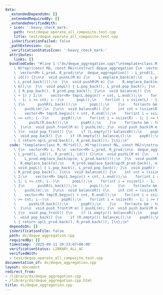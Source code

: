 ```yaml
---
data:
  _extendedDependsOn: []
  _extendedRequiredBy: []
  _extendedVerifiedWith:
  - icon: ':heavy_check_mark:'
    path: test/deque_operate_all_composite.test.cpp
    title: test/deque_operate_all_composite.test.cpp
  _isVerificationFailed: false
  _pathExtension: cpp
  _verificationStatusIcon: ':heavy_check_mark:'
  attributes:
    links: []
  bundledCode: "#line 1 \"ds/deque_aggregation.cpp\"\ntemplate<class M, M(*id)(),\
    \ M(*op)(const M&, const M&)>\nstruct deque_aggregation {\n  vector<M> L, R;\n\
    \  vector<M> L_prod, R_prod;\n\n  deque_aggregation() : L_prod(1, id()), R_prod(1,\
    \ id()) {}\n\n  void pushL(M m) {\n    L.emplace_back(m);\n    L_prod.emplace_back(op(m,\
    \ L_prod.back()));\n  }\n  void pushR(M m) {\n    R.emplace_back(m);\n    R_prod.emplace_back(op(R_prod.back(),\
    \ m));\n  }\n  void popL() { L.pop_back(), L_prod.pop_back(); }\n  void popR()\
    \ { R.pop_back(), R_prod.pop_back(); }\n\n  void balanceL() {\n    int cnt = (ssize(L)\
    \ + 1) / 2;\n    vector<M> tmp(L.begin() + cnt, L.end());\n    for(int i = ssize(L)\
    \ - 1; i >= cnt; i--)\n      popL();\n    for(int i = ssize(L) - 1; i >= 0; i--)\
    \ {\n      pushR(L.back());\n      popL();\n    }\n    for(auto &m : tmp)\n  \
    \    pushL(m);\n  }\n\n  void balanceR() {\n    int cnt = (ssize(R) + 1) / 2;\n\
    \    vector<M> tmp(R.begin() + cnt, R.end());\n    for(int i = ssize(R) - 1; i\
    \ >= cnt; i--)\n      popR();\n    for(int i = ssize(R) - 1; i >= 0; i--) {\n\
    \      pushL(R.back());\n      popR();\n    }\n    for(auto &m : tmp)\n      pushR(m);\n\
    \  }\n\n  void push_front(M m) { pushL(m); }\n  void push_back(M m) { pushR(m);\
    \ }\n  void pop_front() {\n    if (L.empty()) balanceR();\n    popL();\n  }\n\
    \  void pop_back() {\n    if (R.empty()) balanceL();\n    popR();\n  }\n  M query()\
    \ { return op(L_prod.back(), R_prod.back()); }\n};\n"
  code: "template<class M, M(*id)(), M(*op)(const M&, const M&)>\nstruct deque_aggregation\
    \ {\n  vector<M> L, R;\n  vector<M> L_prod, R_prod;\n\n  deque_aggregation() :\
    \ L_prod(1, id()), R_prod(1, id()) {}\n\n  void pushL(M m) {\n    L.emplace_back(m);\n\
    \    L_prod.emplace_back(op(m, L_prod.back()));\n  }\n  void pushR(M m) {\n  \
    \  R.emplace_back(m);\n    R_prod.emplace_back(op(R_prod.back(), m));\n  }\n \
    \ void popL() { L.pop_back(), L_prod.pop_back(); }\n  void popR() { R.pop_back(),\
    \ R_prod.pop_back(); }\n\n  void balanceL() {\n    int cnt = (ssize(L) + 1) /\
    \ 2;\n    vector<M> tmp(L.begin() + cnt, L.end());\n    for(int i = ssize(L) -\
    \ 1; i >= cnt; i--)\n      popL();\n    for(int i = ssize(L) - 1; i >= 0; i--)\
    \ {\n      pushR(L.back());\n      popL();\n    }\n    for(auto &m : tmp)\n  \
    \    pushL(m);\n  }\n\n  void balanceR() {\n    int cnt = (ssize(R) + 1) / 2;\n\
    \    vector<M> tmp(R.begin() + cnt, R.end());\n    for(int i = ssize(R) - 1; i\
    \ >= cnt; i--)\n      popR();\n    for(int i = ssize(R) - 1; i >= 0; i--) {\n\
    \      pushL(R.back());\n      popR();\n    }\n    for(auto &m : tmp)\n      pushR(m);\n\
    \  }\n\n  void push_front(M m) { pushL(m); }\n  void push_back(M m) { pushR(m);\
    \ }\n  void pop_front() {\n    if (L.empty()) balanceR();\n    popL();\n  }\n\
    \  void pop_back() {\n    if (R.empty()) balanceL();\n    popR();\n  }\n  M query()\
    \ { return op(L_prod.back(), R_prod.back()); }\n};\n"
  dependsOn: []
  isVerificationFile: false
  path: ds/deque_aggregation.cpp
  requiredBy: []
  timestamp: '2025-09-11 20:23:07+08:00'
  verificationStatus: LIBRARY_ALL_AC
  verifiedWith:
  - test/deque_operate_all_composite.test.cpp
documentation_of: ds/deque_aggregation.cpp
layout: document
redirect_from:
- /library/ds/deque_aggregation.cpp
- /library/ds/deque_aggregation.cpp.html
title: ds/deque_aggregation.cpp
---
```

